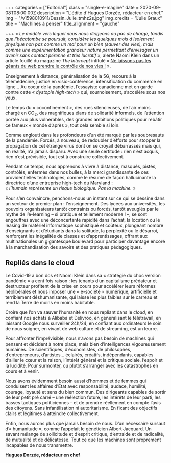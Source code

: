 +++
categories = ["Editorial"]
class = "single-e-magine"
date = 2020-09-08T08:00:00Z
description = "L'édito d'Hugues Dorzée, rédacteur en chef."
img = "/v1598010911/Dessin_Julie_tmhz2s.jpg"
img_credits = "Julie Graux"
title = "Machines à penser"
title_alignment = "gauche"

+++
_« Le modèle vers lequel nous nous dirigeons au pas de charge, tandis que l’hécatombe se poursuit, considère les quelques mois d’isolement physique non pas comme un mal pour un bien (sauver des vies), mais comme une expérimentation grandeur nature permettant d’envisager un avenir sans contact pérenne et très lucratif_ », alerte Naomi Klein dans un article fouillé du magazine _The Intercept_ intitulé « [Ne laissons pas les géants du web prendre le contrôle de nos vies !](https://www.courrierinternational.com/long-format/long-format-naomi-klein-ne-laissons-pas-les-geants-du-web-prendre-le-controle-de-nos) ».

Enseignement à distance, généralisation de la 5G, recours à la télémédecine, justice en visio-conférence, intensification du commerce en ligne... Au coeur de la pandémie, l’essayiste canadienne met en garde contre cette _« dystopie high-tech »_ qui, sournoisement, s’accélère sous nos yeux.

Le temps du « coconfinement », des rues silencieuses, de l’air moins chargé en CO<sub>2</sub>, des magnifiques élans de solidarité informels, de l’attention portée aux plus vulnérables, des grandes ambitions politiques pour rebâtir ce fameux « monde d’après », tout cela semble si loin.

Comme englouti dans les profondeurs d’un été marqué par les soubresauts de la pandémie. Forcés, à nouveau, de redoubler d’efforts pour stopper la propagation de cet étrange virus dont on se croyait débarrassés mais qui, en réalité, n’a jamais disparu. Avec une seule certitude : rien n’est acquis, rien n’est prévisible, tout est à construire collectivement.

Pendant ce temps, nous apprenons à vivre à distance, masqués, pistés, contrôlés, enfermés dans nos bulles, à la merci grandissante de ces providentielles technologies, comme le résume de façon hallucinante la directrice d’une entreprise high-tech du Maryland :  
_« l’humain représente un risque biologique. Pas la machine. »_

Pour s’en convaincre, penchons-nous un instant sur ce qui se dessine dans un secteur de premier plan : l’enseignement. Des lycées aux universités, les pouvoirs organisateurs tantôt contraints ou forcés, tantôt aveuglés par le mythe de l’e-learning – si pratique et tellement moderne ! –, se sont engouffrés avec une déconcertante rapidité dans l’achat, la location ou le leasing de matériel informatique sophistiqué et coûteux, plongeant nombre d’enseignants et d’étudiants dans la solitude, la perplexité ou le désarroi, renforçant les inégalités de classes et d’apprentissages, offrant aux multinationales un gigantesque boulevard pour participer davantage encore à la marchandisation des savoirs et des pratiques pédagogiques.

## Repliés dans le cloud

Le Covid-19 a bon dos et Naomi Klein dans sa « stratégie du choc version pandémie » a cent fois raison : les tenants d’un capitalisme prédateur et destructeur profitent de la crise en cours pour accélérer leurs réformes néolibérales et nous imposer une « e-société » numérique, artificielle et terriblement déshumanisante, qui laisse les plus faibles sur le carreau et rend la Terre de moins en moins habitable.

Croire que l’on va sauver l’humanité en nous repliant dans le _cloud_, en confiant nos achats à Alibaba et Delivroo, en généralisant le télétravail, en laissant Google nous surveiller 24h/24, en confiant aux ordinateurs le soin de nous soigner, en vivant de web culture et de streaming, est un leurre.

Pour affronter l’imprévisible, nous n’avons pas besoin de machines qui pensent et décident à notre place, mais bien d’intelligences vigoureusement humaines. De scientifiques, d’économistes, de philosophes, d’entrepreneurs, d’artistes... éclairés, créatifs, indépendants, capables d’allier le cœur et la raison, l’intérêt général et la critique sociale, l’espoir et la lucidité. Pour surmonter, ou plutôt s’arranger avec les catastrophes en cours et à venir.

Nous avons évidemment besoin aussi d’hommes et de femmes qui conduisent les affaires d’Etat avec responsabilité, audace, humilité, courage, loyauté et sens du bien commun. Des dirigeants capables de sortir de leur petit pré carré – une réélection future, les intérêts de leur parti, les basses tactiques politiciennes – et de prendre réellement en compte l’avis des citoyens. Sans infantilisation ni autoritarisme. En fixant des objectifs clairs et légitimes à atteindre collectivement.

Enfin, nous aurons plus que jamais besoin de nous. D’un nécessaire sursaut d’« humanitude », comme l’appelait le généticien Albert Jacquard. Un savant mélange de sollicitude et d’esprit critique, d’entraide et de radicalité, de mutualité et de délicatesse. Tout ce que les machines sont proprement incapables de nous transmettre.

**Hugues Dorzée, rédacteur en chef**